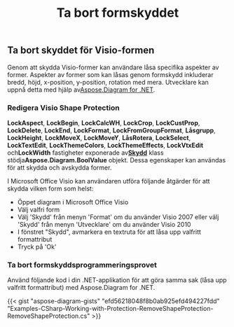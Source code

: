 ﻿---
title: Ta bort formskyddet
type: docs
weight: 20
url: /sv/net/remove-shape-protection/
description: Det här avsnittet förklarar hur du tar bort formskyddet.
---
## **Ta bort skyddet för Visio-formen**
 Genom att skydda Visio-former kan användare låsa specifika aspekter av former. Aspekter av former som kan låsas genom formskydd inkluderar bredd, höjd, x-position, y-position, rotation med mera. Utvecklare kan uppnå detta med hjälp av[Aspose.Diagram for .NET](https://products.aspose.com/diagram/net/).
### **Redigera Visio Shape Protection**
**LockAspect**, **LockBegin**, **LockCalcWH**, **LockCrop**, **LockCustProp**, **LockDelete**, **LockEnd**, **LockFormat**, **LockFromGroupFormat**, **Låsgrupp**, **LockHeight**, **LockMoveX**, **LockMoveY**, **LåsRotera**, **LockSelect**, **LockTextEdit**, **LockThemeColors**, **LockThemeEffects**, **LockVtxEdit** och**LockWidth** fastigheter exponerade av[**Skydd**](http://www.aspose.com/api/net/diagram/aspose.diagram/Protection) klass stödja**Aspose.Diagram.BoolValue** objekt. Dessa egenskaper kan användas för att skydda och avskydda former.

I Microsoft Office Visio kan användaren utföra följande åtgärder för att skydda vilken form som helst:

- Öppet diagram i Microsoft Office Visio
- Välj valfri form
- Välj 'Skydd' från menyn 'Format' om du använder Visio 2007 eller välj 'Skydd' från menyn 'Utvecklare' om du använder Visio 2010
- I fönstret "Skydd", avmarkera en textruta för att låsa upp valfritt formattribut
- Tryck på 'Ok'
### **Ta bort formskyddsprogrammeringsprovet**
Använd följande kod i din .NET-applikation för att göra samma sak (låsa upp valfritt formattribut) med Aspose.Diagram for .NET.

{{< gist "aspose-diagram-gists" "efd56218048f8b0ab925efd494227fdd" "Examples-CSharp-Working-with-Protection-RemoveShapeProtection-RemoveShapeProtection.cs" >}}
